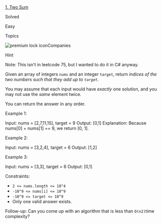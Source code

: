 [1\. Two Sum](https://leetcode.com/problems/two-sum/)

Solved

Easy

Topics

![premium lock icon](https://leetcode.com/_next/static/images/lock-a6627e2c7fa0ce8bc117c109fb4e567d.svg)Companies

Hint

Note: This isn't in leetcode 75, but I wanted to do it in C# anyway.

Given an array of integers `nums` and an integer `target`, return *indices of the two numbers such that they add up to `target`*.

You may assume that each input would have *exactly* one solution, and you may not use the *same* element twice.

You can return the answer in any order.

Example 1:

Input: nums = [2,7,11,15], target = 9
Output: [0,1]
Explanation: Because nums[0] + nums[1] == 9, we return [0, 1].

Example 2:

Input: nums = [3,2,4], target = 6
Output: [1,2]

Example 3:

Input: nums = [3,3], target = 6
Output: [0,1]

Constraints:

- `2 <= nums.length <= 10^4`
- `-10^9 <= nums[i] <= 10^9`
- `-10^9 <= target <= 10^9`
- Only one valid answer exists.

Follow-up: Can you come up with an algorithm that is less than `O(n2)`time complexity?
